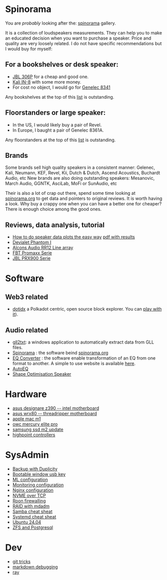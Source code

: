# Spinorama

You are *probably* looking after the: [spinorama](https://www.spinorama.org/) gallery.

It is a collection of loudspeakers measurements. They can
help you to make an educated decision when you want to purchase a
speaker. Price and quality are very loosely related. I do not have
specific recommendations but I would buy for myself:

## For a bookshelves or desk speaker:
- [JBL 306P](https://www.spinorama.org/speakers/JBL%20306P%20Mark%20ii/ASR/index_asr.html)
  for a cheap and good one.
- [Kali IN-8](https://www.spinorama.org/speakers/Kali%20IN-8/ErinsAudioCorner/index_eac.html)
  with some more money.
- For cost no object, I would go for [Genelec 8341](https://www.spinorama.org/speakers/Genelec%208341A/ASR/index_asr-vertical.html)

Any bookshelves at the top of this [list](https://www.spinorama.org/?quality=high&page=1&shape=bookshelves&power=active&sort=score) is outstanding.

## Floorstanders or large speaker:

- In the US, I would likely buy a pair of Revel.
- In Europe, I baught a pair of Genelec 8361A.

Any floorstanders at the top of this [list](https://www.spinorama.org/?quality=high&page=1&shape=floorstanders&sort=score) is outstanding.

## Brands

Some brands sell high quality speakers in a consistent manner: Gelenec, Kali, Neumann, KEF, Revel, Kii, Dutch &amp; Dutch, Ascend Acoustics, Buchardt Audio, etc
New brands are also doing outstanding speakers: Mesanovic, March Audio, GGNTK, AsciLab, MoFi or SunAudio, etc

Their is also a lot of crap out there, spend some time looking at [spinorama.org](https://spinorama.org) to get data and pointers to original reviews. It is worth having a look. Why buy a crappy one when you can have a better one for cheaper? There is enough choice among the good ones.

## Reviews, data analysis, tutorial

- [How to do speaker data plots the easy way](/blog/tutorial/easyplot/easyplot.md) [pdf with results](/blog/tutorial/easyplot/easyplot.pdf)
- [Devialet Phantom I](/blog/reviews/20230910-Devialet-Phantom/index.html)
- [Alcons Audio RR12 Line array](/blog/reviews/20221113-Alcons-Audio-beamforming/index.html)
- [FBT Promaxx Serie](/blog/reviews/20221105-FBT-Promaxx/index.html)
- [JBL PRX900 Serie](/blog/reviews/20221103-JBL-PRX900/index.html)


# Software

## Web3 related

- [dotidx](https://github.com/pierreaubert/dotidx) a Polkadot centric, open source block explorer. You can [play with it](https://dev.dotidx.xyz/index.html)).

## Audio related
- [gll2txt](https://github.com/pierreaubert/gll2txt): a windows application to automatically extract data from GLL files.
- [Spinorama](https://github.com/pierreaubert/spinorama) : the software beind [spinorama.org](https://spinorama.org)
- [EQ Converter](https://github.com/pierreaubert/AUpresetConverter) : the software enable transformation of an EQ from one format to another. A simple to use website is available [here](https://aupresetconverter.com/).
- [AutoEQ](/blog/software/autoeq.md)
- [Shape Optimisation Speaker](/blog/software/shape_optimisation_speaker.md)


# Hardware

- [asus designare z390 -- intel motherboard](/blog/hardware/asus_designare_z390.md)
- [asus wrx80 -- threadripper motherboard](/blog/hardware/asus_wrx80.md)
- [apple mac m1](/blog/hardware/mac_m1.md)
- [owc mercury elite pro](/blog/hardware/owc_mercury_elite_pro.md)
- [samsung ssd m2 update](/blog/hardware/samsung_ssd_magician.md)
- [highpoint controllers](/blog/hardware/highpoint.md)


# SysAdmin

- [Backup with Duplicity](/blog/sysadmin/backup.md)
- [Bootable window usb key](/blog/sysadmin/windows.md)
- [ML configuration](/blog/sysadmin/ml.md)
- [Monitoring configuration](/blog/sysadmin/monitoring.md)
- [Nginx configuration](/blog/sysadmin/nginx.md)
- [NVME over TCP](/blog/sysadmin/nvme.md)
- [Roon firewalling](/blog/sysadmin/roon.md)
- [RAID with mdadm](/blog/sysadmin/mdadm.md)
- [Samba cheat sheat](/blog/sysadmin/samba.md)
- [Systemd cheat sheat](/blog/sysadmin/systemd.md)
- [Ubuntu 24.04](/blog/sysadmin/ubuntu-24.04.md)
- [ZFS and Postgresql](/blog/sysadmin/zfs.md)


# Dev

- [git tricks](/blog/devs/git.md)
- [markdown debugging](/blog/devs/markdown.md)
- [ray](/blog/devs/ray.md)



